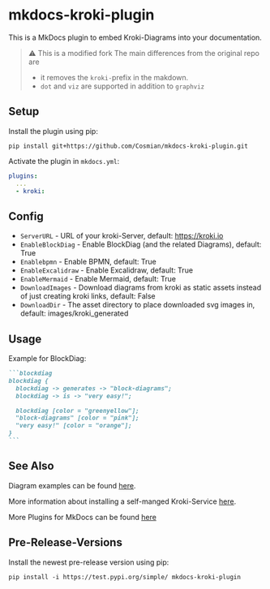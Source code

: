# mkdocs-kroki-plugin

This is a MkDocs plugin to embed Kroki-Diagrams into your documentation.

> ⚠️ This is a modified fork
> The main differences from the original repo are 
> - it removes the `kroki-`prefix in the makdown.
> - `dot` and `viz` are supported in addition to `graphviz`

## Setup

Install the plugin using pip:

`pip install git+https://github.com/Cosmian/mkdocs-kroki-plugin.git`

Activate the plugin in `mkdocs.yml`:

```yaml
plugins:
  ...
  - kroki:
```

## Config

* `ServerURL` - URL of your kroki-Server, default: <https://kroki.io>
* `EnableBlockDiag` - Enable BlockDiag (and the related Diagrams), default: True
* `Enablebpmn` - Enable BPMN, default: True
* `EnableExcalidraw` - Enable Excalidraw, default: True
* `EnableMermaid` - Enable Mermaid, default: True
* `DownloadImages` - Download diagrams from kroki as static assets instead of just creating kroki links, default: False
* `DownloadDir` - The asset directory to place downloaded svg images in, default: images/kroki_generated

## Usage

Example for BlockDiag:

````markdown
```blockdiag
blockdiag {
  blockdiag -> generates -> "block-diagrams";
  blockdiag -> is -> "very easy!";

  blockdiag [color = "greenyellow"];
  "block-diagrams" [color = "pink"];
  "very easy!" [color = "orange"];
}
```
````

## See Also

Diagram examples can be found [here](https://kroki.io/examples.html).

More information about installing a self-manged Kroki-Service [here](https://docs.kroki.io/kroki/setup/install/).

More Plugins for MkDocs can be found [here](http://www.mkdocs.org/user-guide/plugins/)

## Pre-Release-Versions

Install the newest pre-release version using pip:

`pip install -i https://test.pypi.org/simple/ mkdocs-kroki-plugin`
